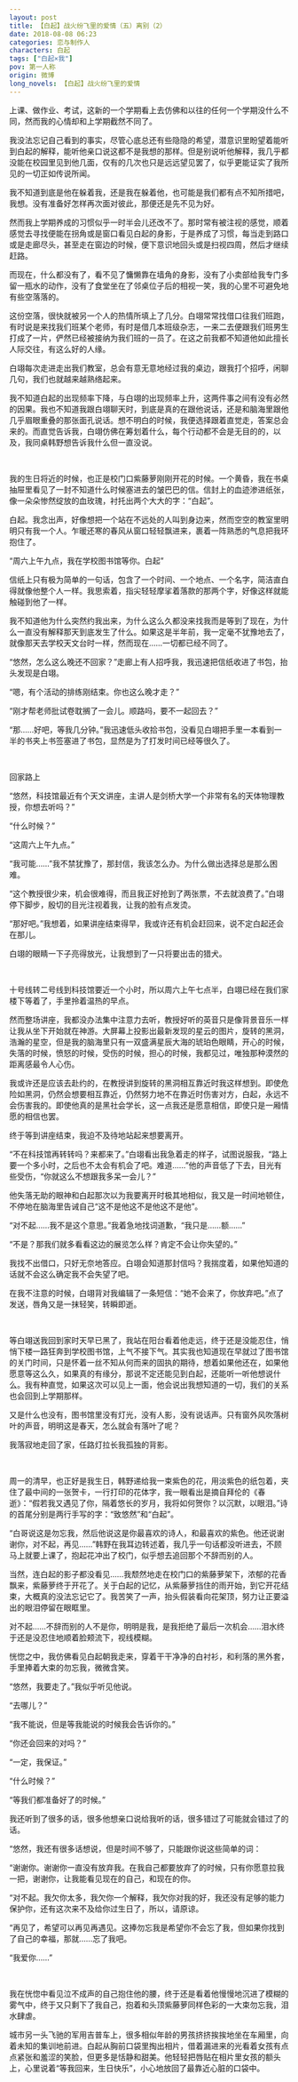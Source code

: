 ```yaml
---
layout: post
title: 【白起】战火纷飞里的爱情（五）离别（2）
date: 2018-08-08 06:23
categories: 恋与制作人
characters: 白起
tags: ["白起×我"]
pov: 第一人称
origin: 微博
long_novels: 【白起】战火纷飞里的爱情
---
```


上课、做作业、考试，这新的一个学期看上去仿佛和以往的任何一个学期没什么不同，然而我的心情却和上学期截然不同了。

我没法忘记自己看到的事实，尽管心底总还有些隐隐的希望，潜意识里盼望着能听到白起的解释，能听他亲口说这都不是我想的那样。但是别说听他解释，我几乎都没能在校园里见到他几面，仅有的几次也只是远远望见罢了，似乎更能证实了我所见的一切正如传说所闻。

我不知道到底是他在躲着我，还是我在躲着他，也可能是我们都有点不知所措吧，我想。没有准备好怎样再次面对彼此，那便还是先不见为好。

然而我上学期养成的习惯似乎一时半会儿还改不了。那时常有被注视的感觉，顺着感觉去寻找便能在拐角或是窗口看见白起的身影，于是养成了习惯，每当走到路口或是走廊尽头，甚至走在窗边的时候，便下意识地回头或是扫视四周，然后才继续赶路。

而现在，什么都没有了，看不见了慵懒靠在墙角的身影，没有了小卖部给我专门多留一瓶水的动作，没有了食堂坐在了邻桌位子后的相视一笑，我的心里不可避免地有些空落落的。

这份空落，很快就被另一个人的热情所填上了几分。白翊常常找借口往我们班跑，有时说是来找我们班某个老师，有时是借几本班级杂志，一来二去便跟我们班男生打成了一片，俨然已经被接纳为我们班的一员了。在这之前我都不知道他如此擅长人际交往，有这么好的人缘。

白翊每次走进走出我们教室，总会有意无意地经过我的桌边，跟我打个招呼，闲聊几句，我们也就越来越熟络起来。

我不知道白起的出现频率下降，与白翊的出现频率上升，这两件事之间有没有必然的因果。我也不知道我跟白翊聊天时，到底是真的在跟他说话，还是和脑海里跟他几乎眉眼重叠的那张面孔说话。想不明白的时候，我便选择跟着直觉走，答案总会来的。而直觉告诉我，白翊仿佛在筹划着什么，每个行动都不会是无目的的，以及，我同桌韩野想告诉我什么但一直没说。

<br>

我的生日将近的时候，也正是校门口紫藤萝刚刚开花的时候。一个黄昏，我在书桌抽屉里看见了一封不知道什么时候塞进去的皱巴巴的信。信封上的血迹渗进纸张，像一朵朵惨然绽放的血玫瑰，衬托出两个大大的字：“白起”。

白起。我念出声，好像想把一个站在不远处的人叫到身边来，然而空空的教室里明明只有我一个人。乍暖还寒的春风从窗口轻轻飘进来，裹着一阵熟悉的气息把我环抱住了。

“周六上午九点，我在学校图书馆等你。白起”

信纸上只有极为简单的一句话，包含了一个时间、一个地点、一个名字，简洁直白得就像他整个人一样。我思索着，指尖轻轻摩挲着落款的那两个字，好像这样就能触碰到他了一样。

我不知道他为什么突然约我出来，为什么这么久都没来找我而是等到了现在，为什么一直没有解释那天到底发生了什么。如果这是半年前，我一定毫不犹豫地去了，就像那天去学校天文台时一样，然而现在……一切都已经不同了。

“悠然，怎么这么晚还不回家？”走廊上有人招呼我，我迅速把信纸收进了书包，抬头发现是白翊。

“嗯，有个活动的排练刚结束。你也这么晚才走？”

“刚才帮老师批试卷耽搁了一会儿。顺路吗，要不一起回去？”

“那……好吧，等我几分钟。”我迅速低头收拾书包，没看见白翊把手里一本看到一半的书夹上书签塞进了书包，显然是为了打发时间已经等很久了。

<br>

回家路上

“悠然，科技馆最近有个天文讲座，主讲人是剑桥大学一个非常有名的天体物理教授，你想去听吗？”

“什么时候？”

“这周六上午九点。”

“我可能……”我不禁犹豫了，那封信，我该怎么办。为什么做出选择总是那么困难。

“这个教授很少来，机会很难得，而且我正好抢到了两张票，不去就浪费了。”白翊停下脚步，殷切的目光注视着我，让我的脸有点发烫。

“那好吧。”我想着，如果讲座结束得早，我或许还有机会赶回来，说不定白起还会在那儿。

白翊的眼睛一下子亮得放光，让我想到了一只将要出击的猎犬。

<br>

十号线转二号线到科技馆要近一个小时，所以周六上午七点半，白翊已经在我们家楼下等着了，手里拎着温热的早点。

然而整场讲座，我都没办法集中注意力去听，教授好听的英音只是像背景音乐一样让我从坐下开始就在神游。大屏幕上投影出最新发现的星云的图片，旋转的黑洞，浩瀚的星空，但是我的脑海里只有一双盛满星辰大海的琥珀色眼睛，开心的时候，失落的时候，愤怒的时候，受伤的时候，担心的时候，我都见过，唯独那种漠然的距离感最令人心伤。

我或许还是应该去赴约的，在教授讲到旋转的黑洞相互靠近时我这样想到。即使危险如黑洞，仍然会想要相互靠近，仍然努力地不在靠近时伤害对方，白起，永远不会伤害我的。即使他真的是黑社会学长，这一点我还是愿意相信，即使只是一厢情愿的相信也罢。

终于等到讲座结束，我迫不及待地站起来想要离开。

“不在科技馆再转转吗？来都来了。”白翊看出我急着走的样子，试图说服我，“路上要一个多小时，之后也不太会有机会了吧。难道……”他的声音低了下去，目光有些受伤，“你就这么不想跟我多呆一会儿？”

 他失落无助的眼神和白起那次以为我要离开时极其地相似，我又是一时间地顿住，不停地在脑海里告诫自己“这不是他这不是他这不是他”。

“对不起……我不是这个意思。”我着急地找词道歉，“我只是……额……”

“不是？那我们就多看看这边的展览怎么样？肯定不会让你失望的。”

我找不出借口，只好无奈地答应。白翊会知道那封信吗？我揣度着，如果他知道的话就不会这么确定我不会失望了吧。

在我不注意的时候，白翊背对我编辑了一条短信：“她不会来了，你放弃吧。”点了发送，唇角又是一抹轻笑，转瞬即逝。

<br>

等白翊送我回到家时天早已黑了，我站在阳台看着他走远，终于还是没能忍住，悄悄下楼一路狂奔到学校图书馆，上气不接下气。其实我也知道现在早就过了图书馆的关门时间，只是怀着一丝不知从何而来的固执的期待，想着如果他还在，如果他愿意等这么久，如果真的有缘分，那说不定还能见到白起，还能听一听他想说什么。我有种直觉，如果这次可以见上一面，他会说出我想知道的一切，我们的关系也会回到上学期那样。

又是什么也没有，图书馆里没有灯光，没有人影，没有说话声。只有窗外风吹落树叶的声音，明明这是春天，怎么就会有落叶了呢？

我落寂地走回了家，任路灯拉长我孤独的背影。

<br>

周一的清早，也正好是我生日，韩野递给我一束紫色的花，用淡紫色的纸包着，夹住了最中间的一张贺卡，一行打印的花体字，我一眼看出是摘自拜伦的《春逝》：“假若我又遇见了你，隔着悠长的岁月，我将如何贺你？以沉默，以眼泪。”诗的首尾分别是两行手写的字：“致悠然”和“白起”。

“白哥说这是勿忘我，然后他说这是你最喜欢的诗人，和最喜欢的紫色。他还说谢谢你，对不起，再见……”韩野在我耳边转述着，我几乎一句话都没听进去，不顾马上就要上课了，抱起花冲出了校门，似乎想去追回那个不辞而别的人。

当然，连白起的影子都没看见……我颓然地走在校门口的紫藤萝架下，浓郁的花香飘来，紫藤萝终于开花了。关于白起的记忆，从紫藤萝挡住的雨开始，到它开花结束，大概真的没法忘记它了。我苦笑了一声，抬头假装看向花架顶，努力让正要溢出的眼泪停留在眼眶里。

对不起……不辞而别的人不是你，明明是我，是我拒绝了最后一次机会……泪水终于还是没忍住地顺着脸颊流下，视线模糊。

恍惚之中，我仿佛看见白起朝我走来，穿着干干净净的白衬衫，和利落的黑外套，手里捧着大束的勿忘我，微微含笑。

“悠然，我要走了。”我似乎听见他说。

“去哪儿？”

“我不能说，但是等我能说的时候我会告诉你的。”

“你还会回来的对吗？”

“一定，我保证。”

“什么时候？”

“等我们都准备好了的时候。”

我还听到了很多的话，很多他想亲口说给我听的话，很多错过了可能就会错过了的话。

“悠然，我还有很多话想说，但是时间不够了，只能跟你说这些简单的词：

“谢谢你。谢谢你一直没有放弃我。在我自己都要放弃了的时候，只有你愿意拉我一把，谢谢你，让我能看见现在的自己，和现在的你。

“对不起。我欠你太多，我欠你一个解释，我欠你对我的好，我还没有足够的能力保护你，还有这次来不及给你过生日了，所以，请原谅。

“再见了，希望可以再见再遇见。这捧勿忘我是希望你不会忘了我，但如果你找到了自己的幸福，那就……忘了我吧。

“我爱你……”

<br>

我在恍惚中看见泣不成声的自己抱住他的腰，终于还是看着他慢慢地沉进了模糊的雾气中，终于又只剩下了我自己，抱着和头顶紫藤萝同样色彩的一大束勿忘我，泪水肆虐。

城市另一头飞驰的军用吉普车上，很多相似年龄的男孩挤挤挨挨地坐在车厢里，向着未知的集训地前进。白起从胸前口袋里掏出相片，借着漏进来的光看着女孩有点点紧张和羞涩的笑脸，但更多是恬静和甜美。他轻轻把唇贴在相片里女孩的额头上，心里说着“等我回来，生日快乐”，小心地放回了最靠近心脏的口袋中。

